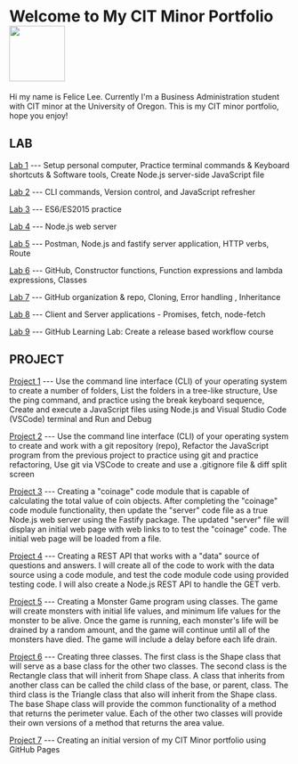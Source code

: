 # Welcome to My CIT Minor Portfolio <img src="https://user-images.githubusercontent.com/105137247/171943133-4aaa475e-db9c-4c4f-ae8b-1334bd8509a5.png" width="100">
Hi my name is Felice Lee. Currently I'm a Business Administration student with CIT minor at the University of Oregon. This is my CIT minor portfolio, hope you enjoy!

## LAB

[Lab 1](https://felice168.github.io/cit281-lab1/) --- Setup personal computer, Practice terminal commands & Keyboard shortcuts & Software tools, Create Node.js server-side JavaScript file 

[Lab 2](https://felice168.github.io/cit281-lab2/) --- CLI commands, Version control, and JavaScript refresher

[Lab 3](https://felice168.github.io/cit281-lab3/) --- ES6/ES2015 practice

[Lab 4](https://felice168.github.io/cit281-lab4/) --- Node.js web server

[Lab 5](https://felice168.github.io/cit281-lab5/) --- Postman, Node.js and fastify server application, HTTP verbs, Route

[Lab 6](https://felice168.github.io/cit281-lab6/) --- GitHub, Constructor functions, Function expressions and lambda expressions, Classes

[Lab 7](https://felice168.github.io/cit281-lab7/) --- GitHub organization & repo, Cloning, Error handling , Inheritance 

[Lab 8](https://felice168.github.io/cit281-lab8/) --- Client and Server applications - Promises, fetch, node-fetch

[Lab 9](https://felice168.github.io/cit281-lab9/) --- GitHub Learning Lab: Create a release based workflow course



## PROJECT

[Project 1](https://felice168.github.io/cit281-p1/) --- Use the command line interface (CLI) of your operating system to create a number of folders, List the folders in a tree-like structure, Use the ping command, and practice using the break keyboard sequence, Create and execute a JavaScript files using Node.js and Visual Studio Code (VSCode) terminal and Run and Debug

[Project 2](https://felice168.github.io/cit281-p2/) --- Use the command line interface (CLI) of your operating system to create and work with a git repository (repo), Refactor the JavaScript program from the previous project to practice using git and practice refactoring, Use git via VSCode
to create and use a .gitignore file & diff split screen

[Project 3](https://felice168.github.io/cit281-p3/) --- Creating a "coinage" code module that is capable of calculating the total value of coin objects. After completing the "coinage" code module functionality, then update the "server" code file as a true Node.js web server using the Fastify package. The updated "server" file will display an initial web page with web links to to test the "coinage" code. The initial web page will be loaded from a file.

[Project 4](https://felice168.github.io/cit281-p4/) --- Creating a REST API that works with a "data" source of questions and answers. I will create all of the code to work with the data source using a code module, and test the code module code using provided testing code. I will also create a Node.js REST API to handle the GET verb. 

[Project 5](https://felice168.github.io/cit281-p5/) --- Creating a Monster Game program using classes. The game will create monsters with initial life values, and minimum life values for the monster to be alive. Once the game is running, each monster's life will be drained by a random amount, and the game will continue until all of the monsters have died. The game will include a delay before each life drain.

[Project 6](https://felice168.github.io/cit281-p6/) --- Creating three classes. The first class is the Shape class that will serve as a base class for the other two classes. The second class is the Rectangle class that will inherit from Shape class. A class that inherits from another class can be called the child class of the base, or parent, class. The third class is the Triangle class that also will inherit from the Shape class. The base Shape class will provide the common functionality of a method that returns the perimeter value. Each of the other two classes will provide their own versions of a method that returns the area value. 

[Project 7](https://felice168.github.io/cit281-p7/) --- Creating an initial version of my CIT Minor portfolio using GitHub Pages
